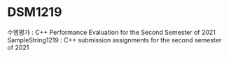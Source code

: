 # DSM1219

수행평가 : C++ Performance Evaluation for the Second Semester of 2021
SampleString1219 : C++ submission assignments for the second semester of 2021
